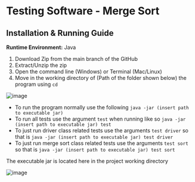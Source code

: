 # Testing Software - Merge Sort

## Installation & Running Guide
**Runtime Environment:** Java

1. Download Zip from the main branch of the GitHub
2. Extract/Unzip the zip
3. Open the command line (Windows) or Terminal (Mac/Linux)
4. Move in the working directory of (Path of the folder shown below) the program using ```cd```

![image](https://user-images.githubusercontent.com/64399463/120109121-73205800-c1ab-11eb-8244-31a9a5fb8900.png)

- To run the program normally use the following ```java -jar (insert path to executable jar)```
- To run all tests use the argument ```test``` when running like so ```java -jar (insert path to executable jar) test```
- To just run driver class related tests use the arguments ```test driver``` so that is ```java -jar (insert path to executable jar) test driver```
- To just run merge sort class related tests use the arguments ```test sort``` so that is ```java -jar (insert path to executable jar) test sort```

The executable jar is located here in the project working directory

![image](https://user-images.githubusercontent.com/64399463/120109423-c21abd00-c1ac-11eb-9993-4843b0b895f1.png)
